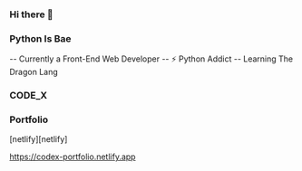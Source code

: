 ### Hi there 👋

### Python Is Bae

-- Currently a Front-End Web Developer
-- ⚡ Python Addict
-- Learning The Dragon Lang

### CODE_X

### Portfolio

[netlify][netlify]

https://codex-portfolio.netlify.app
<!--
**Castercodex/Castercodex** is a ✨ _special_ ✨ repository because its `README.md` (this file) appears on your GitHub profile.

Here are some ideas to get you started:

- 🔭 I’m currently working on ...
- 🌱 I’m currently learning ...
- 👯 I’m looking to collaborate on ...
- 🤔 I’m looking for help with ...
- 💬 Ask me about ...
- 📫 How to reach me: ...
- 😄 Pronouns: ...
- ⚡ Fun fact: ...
-->
